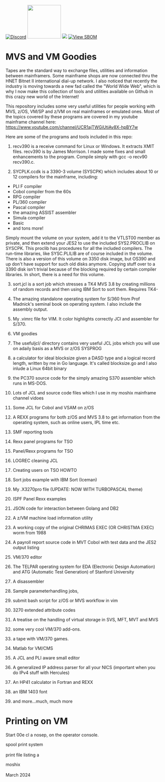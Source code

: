 
[![Discord](https://img.shields.io/discord/423767742546575361.svg?label=&logo=discord&logoColor=ffffff&color=7389D8&labelColor=6A7EC2)](https://discord.gg/vpEv3HJ)
<a href=" https://github.com/moshix/mvs/blob/master/codenotary.com"><img src="https://raw.githubusercontent.com/moshix/mvs/master/secured-by-immudb.svg" width="109px;"/></a>
<a href="https://hits.seeyoufarm.com"><img src="https://hits.seeyoufarm.com/api/count/incr/badge.svg?url=https%3A%2F%2Fgithub.com%2Fmoshix%2Fmvs&count_bg=%2379C83D&title_bg=%23555555&icon=&icon_color=%23E7E7E7&title=hits&edge_flat=false"/></a>
[![View SBOM](https://img.shields.io/badge/sbom.sh-viewSBOM-blue?link=https%3A%2F%2Fsbom.sh%2Fad375d15-0553-4170-bb1e-a6e40ac5dd45)](https://sbom.sh/ad375d15-0553-4170-bb1e-a6e40ac5dd45)

# MVS and VM Goodies


Tapes are the standard way to exchange files, utilities and information between mainframers. Some mainframe shops are now connected thru the HNET Bitnet II international dial-up network. I also noticed that recently the industry is moving towards a new fad called the "World Wide Web", which is why I now make this collection of tools and utilities available on Github in this crazy new world of the Internet!

This repository includes some very useful utilities for people working with MVS, z/OS, VM/SP and z/VM on real mainframes or emulated ones. Most of the topics covered by these programs are covered in my youtube mainframe channel here: https://www.youtube.com/channel/UCR1ajTWGiUtiAv8X-hpBY7w

Here are some of the programs and tools included in this repo:

1. recv390 is a receive command for Linux or Windows. It extracts XMIT files. recv390 is by James Morrison. I made some fixes and small enhancements to the program. Compile simply with gcc -o recv90 recv390.c.


2. SYCPLK.ccdk is a 3390-3 volume (SYSCPK) which includes about 10 or 12 compilers for the mainframe, including:

- PLI F compiler
- Cobol compiler from the 60s
- RPG compiler
- PL/360 compiler
- Pascal compiler
- the amazing ASSIST assembler
- Simula compiler
- Basic
- and tons more!

 Simply mount the volume on your system, add it to the VTLST00 member as private, and then extend your JES2 to use the included
 SYS2.PROCLIB on SYSCPK. This proclib has procedures for all the included compilers. The run-time libraries, like SYSC.PLILIB are of course included in the volume. There is also a version of this volume on 3350 disk image, but OS390 and up don't have support for such old disks anymore. Copying stuff over to a 3390 disk isn't trivial because of the blocking required by certain compiler libraries. In short, there is a need for this volume. 

3. sort.jcl is a sort job which stresses a TK4 MVS 3.8 by creating millions of random records and then using IBM Sort to sort them. Requires TK4-

4. The amazing standalone operating system for S/360 from Prof Madnick's seminal book on operating system. I also include the assembly output. 

5. My .vimrc file for VIM. It color highlights correctly JCl and assembler for S/370. 

6. VM goodies

7. The usefuljcl/ directory contains very useful JCL jobs which you will use on adaily basis as a MVS or z/OS SYSPROG

8. a calculator for ideal blocksize given a DASD type and a logical record length, written by me in Go language. It's called blocksize.go and I also inlude a Linux 64bit binary

9. the PC370 source code for the simply amazing S370 assembler which runs in MS-DOS. 

10. Lots of JCL and source code files which I use in my moshix mainframe channel vidoes

11. Some JCL for Cobol and VSAM on z/OS

12. A REXX programs for both z/OS and MVS 3.8 to get information from the operating system, such as online users, IPL time etc. 

13. SMF reporting tools

14. Rexx panel programs for TSO

15. Panel/Rexx programs for TSO

16. LOGREC cleaning JCL

18. Creating users on TSO HOWTO

19. Sort jobs example with IBM Sort (Iceman)

21. My .X3270pro file (UPDATE: NOW WITH TURBOPASCAL theme)

22. ISPF Panel Rexx examples

23. JSON code for interaction between Golang and DB2

24. A z/VM machine load information utility

25. A working copy of the original CHRIMAS EXEC (OR CHRISTMA EXEC) worm from 1988

26. A payroll report source code in MVT Cobol with test data and the JES2 output listing

27. VM/370 editor
    
28. The TELPAR operating system for EDA (Electronic Design Automation) and 
 ATG (Automatic Test Generation) of Stanford University

29. A disassembler

30.  Sample parameterhandling jobs, 

31.  submit bash script for z/OS or MVS workflow in vim

32.  3270 extended attribute codes
    
33. A treatise on the handling of virtual storage in SVS, MFT, MVT and MVS

34.  some very cool VM/370 add-ons. 

35.  a tape with VM/370 games. 

36. Matlab for VM/CMS  

37. A JCL and PLI aware small editor

38. A generalized IP address parser for all your NICS (important when you do IPv4 stuff with Hercules)  

39.  An HP41 calculator in Fortran and REXX

40.  an IBM 1403 font
  
42.  and more...much, much more

Printing on VM
===============

Start 00e cl a nosep, on the operator console.  

spool print system  
<br>print file listing a   

moshix   
<br>
March 2024
